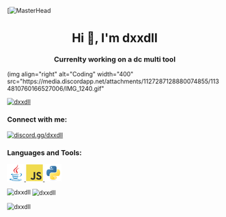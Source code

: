 [![MasterHead](https://media.discordapp.net/attachments/1127287128880074855/1134810760166527006/IMG_1240.gif)
<h1 align="center">Hi 👋, I'm dxxdll</h1>
<h3 align="center">Currenlty working on a dc multi tool</h3>
(img align="right" alt="Coding" width="400" src="https://media.discordapp.net/attachments/1127287128880074855/1134810760166527006/IMG_1240.gif"

<p align="left"> <a href="https://github.com/ryo-ma/github-profile-trophy"><img src="https://github-profile-trophy.vercel.app/?username=dxxdll" alt="dxxdll" /></a> </p>

<h3 align="left">Connect with me:</h3>
<p align="left">
<a href="https://discord.gg/discord.gg/dxxdll" target="blank"><img align="center" src="https://raw.githubusercontent.com/rahuldkjain/github-profile-readme-generator/master/src/images/icons/Social/discord.svg" alt="discord.gg/dxxdll" height="30" width="40" /></a>
</p>

<h3 align="left">Languages and Tools:</h3>
<p align="left"> <a href="https://www.java.com" target="_blank" rel="noreferrer"> <img src="https://raw.githubusercontent.com/devicons/devicon/master/icons/java/java-original.svg" alt="java" width="40" height="40"/> </a> <a href="https://developer.mozilla.org/en-US/docs/Web/JavaScript" target="_blank" rel="noreferrer"> <img src="https://raw.githubusercontent.com/devicons/devicon/master/icons/javascript/javascript-original.svg" alt="javascript" width="40" height="40"/> </a> <a href="https://www.python.org" target="_blank" rel="noreferrer"> <img src="https://raw.githubusercontent.com/devicons/devicon/master/icons/python/python-original.svg" alt="python" width="40" height="40"/> </a> </p>

<p><img align="left" src="https://github-readme-stats.vercel.app/api/top-langs?username=dxxdll&show_icons=true&locale=en&layout=compact" alt="dxxdll" /></p>

<p>&nbsp;<img align="center" src="https://github-readme-stats.vercel.app/api?username=dxxdll&show_icons=true&locale=en" alt="dxxdll" /></p>

<p><img align="center" src="https://github-readme-streak-stats.herokuapp.com/?user=dxxdll&" alt="dxxdll" /></p>
